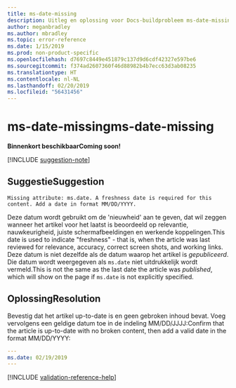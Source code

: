 ```yaml
---
title: ms-date-missing
description: Uitleg en oplossing voor Docs-buildprobleem ms-date-missing
author: meganbradley
ms.author: mbradley
ms.topic: error-reference
ms.date: 1/15/2019
ms.prod: non-product-specific
ms.openlocfilehash: d7697c8449e451879c137d9d6cdf42327e597be6
ms.sourcegitcommit: f374ad2607360f46d88982b4b7ecc63d3ab08235
ms.translationtype: HT
ms.contentlocale: nl-NL
ms.lasthandoff: 02/20/2019
ms.locfileid: "56431456"
---
```

# <a name="ms-date-missing"></a><span data-ttu-id="d43c3-103">ms-date-missing</span><span class="sxs-lookup"><span data-stu-id="d43c3-103">ms-date-missing</span></span>

<span data-ttu-id="d43c3-104">**Binnenkort beschikbaar**</span><span class="sxs-lookup"><span data-stu-id="d43c3-104">**Coming soon!**</span></span>

[!INCLUDE [suggestion-note](includes/suggestion-note.md)]

## <a name="suggestion"></a><span data-ttu-id="d43c3-105">Suggestie</span><span class="sxs-lookup"><span data-stu-id="d43c3-105">Suggestion</span></span>

`Missing attribute: ms.date. A freshness date is required for this content. Add a date in format MM/DD/YYYY.`

<span data-ttu-id="d43c3-106">Deze datum wordt gebruikt om de 'nieuwheid' aan te geven, dat wil zeggen wanneer het artikel voor het laatst is beoordeeld op relevantie, nauwkeurigheid, juiste schermafbeeldingen en werkende koppelingen.</span><span class="sxs-lookup"><span data-stu-id="d43c3-106">This date is used to indicate "freshness" - that is, when the article was last reviewed for relevance, accuracy, correct screen shots, and working links.</span></span> <span data-ttu-id="d43c3-107">Deze datum is niet dezelfde als de datum waarop het artikel is *gepubliceerd*. Die datum wordt weergegeven als `ms.date` niet uitdrukkelijk wordt vermeld.</span><span class="sxs-lookup"><span data-stu-id="d43c3-107">This is not the same as the last date the article was *published*, which will show on the page if `ms.date` is not explicitly specified.</span></span>

## <a name="resolution"></a><span data-ttu-id="d43c3-108">Oplossing</span><span class="sxs-lookup"><span data-stu-id="d43c3-108">Resolution</span></span>

<span data-ttu-id="d43c3-109">Bevestig dat het artikel up-to-date is en geen gebroken inhoud bevat. Voeg vervolgens een geldige datum toe in de indeling MM/DD/JJJJ:</span><span class="sxs-lookup"><span data-stu-id="d43c3-109">Confirm that the article is up-to-date with no broken content, then add a valid date in the format MM/DD/YYYY:</span></span>

```yml
---
ms.date: 02/19/2019
---
```

<!--make sure to add this file to your includes folder and verify the path-->
[!INCLUDE [validation-reference-help](includes/validation-reference-help.md)]
